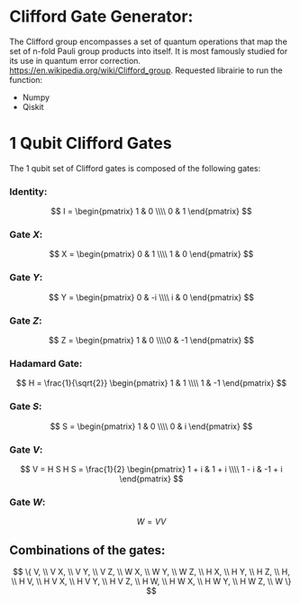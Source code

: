 # Clifford Gate Generator: 
The Clifford group encompasses a set of quantum operations that map the set of n-fold Pauli group products into itself. It is most famously studied for its use in quantum error correction. https://en.wikipedia.org/wiki/Clifford_group.
Requested librairie to run the function: 
- Numpy 
- Qiskit

# 1 Qubit Clifford Gates

The 1 qubit set of Clifford gates is composed of the following gates:

### Identity:
$$
I = \begin{pmatrix} 1 & 0 \\\\ 0 & 1 \end{pmatrix}
$$

### Gate $X$:
$$
X = \begin{pmatrix} 0 & 1 \\\\ 1 & 0 \end{pmatrix}
$$

### Gate $Y$:
$$
Y = \begin{pmatrix} 0 & -i \\\\ i & 0 \end{pmatrix}
$$

### Gate $Z$:
$$
Z = \begin{pmatrix} 1 & 0 \\\\0 & -1 \end{pmatrix}
$$

### Hadamard Gate:
$$
H = \frac{1}{\sqrt{2}} \begin{pmatrix} 1 & 1 \\\\ 1 & -1 \end{pmatrix}
$$

### Gate $S$:
$$
S = \begin{pmatrix} 1 & 0 \\\\ 0 & i \end{pmatrix}
$$

### Gate $V$:
$$
V = H S H S = \frac{1}{2} \begin{pmatrix} 1 + i & 1 + i \\\\ 1 - i & -1 + i \end{pmatrix}
$$

### Gate $W$:
$$
W = V V
$$

## Combinations of the gates:

$$
\{ 
V, \\
V X, \\
V Y, \\
V Z, \\
W X, \\
W Y, \\
W Z, \\
H X, \\
H Y, \\
H Z, \\
H, \\
H V, \\
H V X, \\
H V Y, \\
H V Z, \\
H W, \\
H W X, \\
H W Y, \\
H W Z, \\
W
\}
$$

